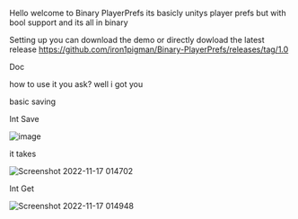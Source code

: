 Hello welcome to Binary PlayerPrefs its basicly 
unitys player prefs but with bool support and its all in binary

Setting up
you can download the demo or directly dowload the latest release 
https://github.com/iron1pigman/Binary-PlayerPrefs/releases/tag/1.0


Doc 

how to use it you ask?
well i got you

basic saving

Int Save 



![image](https://user-images.githubusercontent.com/72534223/202375743-4913e246-c807-49e4-a588-16a00223b970.png)

it takes 

![Screenshot 2022-11-17 014702](https://user-images.githubusercontent.com/72534223/202376061-a73b0ec1-0966-4a49-9308-06001f8d853a.png)

Int Get


![Screenshot 2022-11-17 014948](https://user-images.githubusercontent.com/72534223/202376557-108baa5c-f8c0-4a80-a888-bc498d283128.png)

